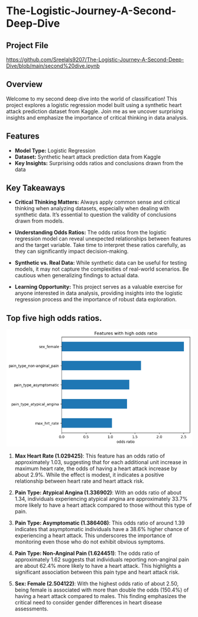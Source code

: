 # The-Logistic-Journey-A-Second-Deep-Dive
## Project File
https://github.com/Sreelals9207/The-Logistic-Journey-A-Second-Deep-Dive/blob/main/second%20dive.ipynb

## Overview

Welcome to my second deep dive into the world of classification! This project explores a logistic regression model built using a synthetic heart attack prediction dataset from Kaggle. Join me as we uncover surprising insights and emphasize the importance of critical thinking in data analysis.

## Features

- **Model Type:** Logistic Regression
- **Dataset:** Synthetic heart attack prediction data from Kaggle
- **Key Insights:** Surprising odds ratios and conclusions drawn from the data

## Key Takeaways

- **Critical Thinking Matters:** Always apply common sense and critical thinking when analyzing datasets, especially when dealing with synthetic data. It’s essential to question the validity of conclusions drawn from models.

- **Understanding Odds Ratios:** The odds ratios from the logistic regression model can reveal unexpected relationships between features and the target variable. Take time to interpret these ratios carefully, as they can significantly impact decision-making.

- **Synthetic vs. Real Data:** While synthetic data can be useful for testing models, it may not capture the complexities of real-world scenarios. Be cautious when generalizing findings to actual data.

- **Learning Opportunity:** This project serves as a valuable exercise for anyone interested in data analysis, providing insights into the logistic regression process and the importance of robust data exploration.

## Top five high odds ratios.

![Heart Attack Prediction Model](https://github.com/Sreelals9207/The-Logistic-Journey-A-Second-Deep-Dive/blob/main/download.png?raw=true)

1. **Max Heart Rate (1.029425)**: This feature has an odds ratio of approximately 1.03, suggesting that for each additional unit increase in maximum heart rate, the odds of having a heart attack increase by about 2.9%. While the effect is modest, it indicates a positive relationship between heart rate and heart attack risk.

2. **Pain Type: Atypical Angina (1.336902)**: With an odds ratio of about 1.34, individuals experiencing atypical angina are approximately 33.7% more likely to have a heart attack compared to those without this type of pain.

3. **Pain Type: Asymptomatic (1.386408)**: This odds ratio of around 1.39 indicates that asymptomatic individuals have a 38.6% higher chance of experiencing a heart attack. This underscores the importance of monitoring even those who do not exhibit obvious symptoms.

4. **Pain Type: Non-Anginal Pain (1.624451)**: The odds ratio of approximately 1.62 suggests that individuals reporting non-anginal pain are about 62.4% more likely to have a heart attack. This highlights a significant association between this pain type and heart attack risk.

5. **Sex: Female (2.504122)**: With the highest odds ratio of about 2.50, being female is associated with more than double the odds (150.4%) of having a heart attack compared to males. This finding emphasizes the critical need to consider gender differences in heart disease assessments.
